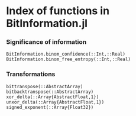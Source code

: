 # Index of functions in BitInformation.jl

### Significance of information

```@docs
BitInformation.binom_confidence(::Int,::Real)
BitInformation.binom_free_entropy(::Int,::Real)
```

### Transformations

```@docs
bittranspose(::AbstractArray)
bitbacktranspose(::AbstractArray)
xor_delta(::Array{AbstractFloat,1})
unxor_delta(::Array{AbstractFloat,1})
signed_exponent(::Array{Float32})
```